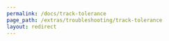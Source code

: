 ```yaml
---
permalink: /docs/track-tolerance
page_path: /extras/troubleshooting/track-tolerance
layout: redirect
---
```

